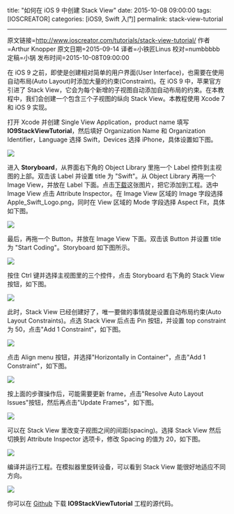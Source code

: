 title: "如何在 iOS 9 中创建 Stack View"
date: 2015-10-08 09:00:00
tags: [IOSCREATOR]
categories: [iOS9, Swift 入门]
permalink: stack-view-tutorial

---
原文链接=http://www.ioscreator.com/tutorials/stack-view-tutorial/
作者=Arthur Knopper
原文日期=2015-09-14
译者=小铁匠Linus
校对=numbbbbb
定稿=小锅
发布时间=2015-10-08T09:00:00

<!--此处开始正文-->

在 iOS 9 之前，即使是创建相对简单的用户界面(User Interface)，也需要在使用自动布局(Auto Layout)时添加大量的约束(Constraint)。在 iOS 9 中，苹果官方引进了 Stack View，它会为每个新增的子视图自动添加自动布局的约束。在本教程中，我们会创建一个包含三个子视图的纵向 Stack View。本教程使用 Xcode 7 和 iOS 9 实现。

<!--more-->

打开 Xcode 并创建 Single View Application，product name 填写 **IO9StackViewTutorial**，然后填好 Organization Name 和 Organization Identifier，Language 选择 Swift，Devices 选择 iPhone，具体设置如下图。

![](http://static1.squarespace.com/static/52428a0ae4b0c4a5c2a2cede/t/55f32c90e4b01d6e90ff3fc8/1442000017883/?format=1500w)

进入 **Storyboard**，从界面右下角的 Object Library 里拖一个 Label 控件到主视图的上部。双击该 Label 并设置 title 为 "Swift"。从 Object Library 再拖一个 Image View，并放在 Label 下面。点击[下载](http://www.ioscreator.com/s/Apple_Swift_Logo2x.png)这张图片，把它添加到工程。选中 Image View 点击 Attribute Inspector。在 Image View 区域的 Image 字段选择 Apple\_Swift\_Logo.png，同时在 View 区域的 Mode 字段选择 Aspect Fit，具体如下图。

![](http://static1.squarespace.com/static/52428a0ae4b0c4a5c2a2cede/t/55f32dfae4b0d34cd54e9cc0/1442000379350/?format=750w)

最后，再拖一个 Button，并放在 Image View 下面。双击该 Button 并设置 title 为 "Start Coding"。Storyboard 如下图所示。

![](http://static1.squarespace.com/static/52428a0ae4b0c4a5c2a2cede/t/55f32ea6e4b01e51d6e3b372/1442000553314/?format=1500w)

按住 Ctrl 键并选择主视图里的三个控件，点击 Storyboard 右下角的 Stack View 按钮，如下图。

![](http://static1.squarespace.com/static/52428a0ae4b0c4a5c2a2cede/t/55f32ee8e4b01d6e90ff4e99/1442000618055/?format=300w)

此时，Stack View 已经创建好了，唯一要做的事情就是设置自动布局约束(Auto Layout Constraints)。点选 Stack View 后点击 Pin 按钮，并设置 top constraint 为 50，点击"Add 1 Constraint"，如下图。

![](http://static1.squarespace.com/static/52428a0ae4b0c4a5c2a2cede/t/55f5ce7ce4b04a24f171ba22/1442172541860/?format=750w)

点击 Align menu 按钮，并选择"Horizontally in Container"，点击"Add 1 Constraint"，如下图。

![](http://static1.squarespace.com/static/52428a0ae4b0c4a5c2a2cede/t/55f5d1bde4b0d81aa066c892/1442173374829/?format=750w)

按上面的步骤操作后，可能需要更新 frame，点击"Resolve Auto Layout Issues"按钮，然后再点击"Update Frames"，如下图。

![](http://static1.squarespace.com/static/52428a0ae4b0c4a5c2a2cede/t/55f5d1e8e4b0f6a0270d265d/1442173479161/?format=750w)

可以在 Stack View 里改变子视图之间的间距(spacing)。选择 Stack View 然后切换到 Attribute Inspector 选项卡，修改 Spacing 的值为 20，如下图。

![](http://static1.squarespace.com/static/52428a0ae4b0c4a5c2a2cede/t/55f5d433e4b0ee3005dcbcb3/1442174004791/?format=750w)

编译并运行工程。在模拟器里旋转设备，可以看到 Stack View 能很好地适应不同方向。

![](http://static1.squarespace.com/static/52428a0ae4b0c4a5c2a2cede/t/55f672d0e4b0864ffa13adac/1442214609622/?format=1500w)

你可以在 [Github](https://github.com/ioscreator/ioscreator) 下载 **IO9StackViewTutorial** 工程的源代码。